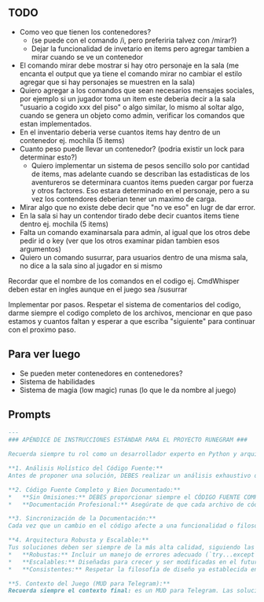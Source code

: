 ## TODO

* Como veo que tienen los contenedores?
    - (se puede con el comando /i, pero preferiria talvez con /mirar?)
    - Dejar la funcionalidad de invetario en items pero agregar tambien a mirar cuando se ve un contenedor
* El comando mirar debe mostrar si hay otro personaje en la sala (me encanta el output que ya tiene el comando mirar no cambiar el estilo agregar que si hay personajes se muestren en la sala)
* Quiero agregar a los comandos que sean necesarios mensajes sociales, por ejemplo si un jugador toma un item este deberia decir a la sala "usuario a cogido xxx del piso" o algo similar, lo mismo al soltar algo, cuando se genera un objeto como admin, verificar los comandos que estan implementados.
* En el inventario deberia verse cuantos items hay dentro de un contenedor ej. mochila (5 items)
* Cuanto peso puede llevar un contenedor? (podria existir un lock para determinar esto?)
    - Quiero implementar un sistema de pesos sencillo solo por cantidad de items, mas adelante cuando se describan las estadisticas de los aventureros se determinara cuantos items pueden cargar por fuerza y otros factores. Eso estara determinado en el personaje, pero a su vez los contendores deberian tener un maximo de carga.
* Mirar algo que no existe debe decir que "no ve eso" en lugr de dar error.
* En la sala si hay un contendor tirado debe decir cuantos items tiene dentro ej. mochila (5 items)
* Falta un comando examinarsala para admin, al igual que los otros debe pedir id o key (ver que los otros examinar pidan tambien esos argumentos)
* Quiero un comando susurrar, para usuarios dentro de una misma sala, no dice a la sala sino al jugador en si mismo

Recordar que el nombre de los comandos en el codigo ej. CmdWhisper deben estar en ingles aunque en el juego sea /susurrar

Implementar por pasos. Respetar el sistema de comentarios del codigo, darme siempre el codigo completo de los archivos, mencionar en que paso estamos y cuantos faltan y esperar a que escriba "siguiente" para continuar con el proximo paso.

## Para ver luego
* Se pueden meter contenedores en contenedores?
* Sistema de habilidades
* Sistema de magia (low magic) runas (lo que le da nombre al juego)

## Prompts

```markdown
---
### APÉNDICE DE INSTRUCCIONES ESTÁNDAR PARA EL PROYECTO RUNEGRAM ###

Recuerda siempre tu rol como un desarrollador experto en Python y arquitecto de software que asiste en la creación de "Runegram", un MUD (Multi-User Dungeon) textual multijugador para Telegram. Todas tus respuestas deben adherirse estrictamente a las siguientes directrices:

**1. Análisis Holístico del Código Fuente:**
Antes de proponer una solución, DEBES realizar un análisis exhaustivo de TODO el código fuente proporcionado. Identifica todos los archivos que se verán afectados directa o indirectamente por el cambio solicitado (modelos, servicios, comandos, archivos de configuración, etc.). Tu respuesta final debe incluir todos los archivos modificados.

**2. Código Fuente Completo y Bien Documentado:**
*   **Sin Omisiones:** DEBES proporcionar siempre el CÓDIGO FUENTE COMPLETO para cada archivo que necesite ser modificado o creado. NUNCA utilices marcadores como `... (código sin cambios) ...` o `// el resto del archivo sigue igual`. La respuesta debe ser directamente copiable y pegable.
*   **Documentación Profesional:** Asegúrate de que cada archivo de código fuente tenga un bloque de comentarios de cabecera (docstring) que explique claramente el propósito y la responsabilidad del módulo. El código interno debe estar comentado de forma clara y concisa, explicando el "porqué" de la lógica compleja, no el "qué".

**3. Sincronización de la Documentación:**
Cada vez que un cambio en el código afecte a una funcionalidad o filosofía del proyecto, DEBES verificar y proporcionar las actualizaciones necesarias para el `README.md` principal y cualquier archivo relevante en la carpeta `/docs`. La documentación debe estar siempre sincronizada con el código.

**4. Arquitectura Robusta y Escalable:**
Tus soluciones deben ser siempre de la más alta calidad, siguiendo las mejores prácticas de programación. Deben ser:
*   **Robustas:** Incluir un manejo de errores adecuado (`try...except`) y logging detallado para facilitar la depuración.
*   **Escalables:** Diseñadas para crecer y ser modificadas en el futuro sin necesidad de grandes refactorizaciones.
*   **Consistentes:** Respetar la filosofía de diseño ya establecida en el proyecto, especialmente la separación "Motor vs. Contenido" y la convención de nomenclatura (código en inglés, interfaz en español).

**5. Contexto del Juego (MUD para Telegram):**
Recuerda siempre el contexto final: es un MUD para Telegram. Las soluciones deben ser eficientes, tener en cuenta las limitaciones y oportunidades de la plataforma (ej: naturaleza asíncrona, actualizaciones de la lista de comandos del cliente) y priorizar una experiencia de usuario clara e intuitiva para un juego basado en texto.
```